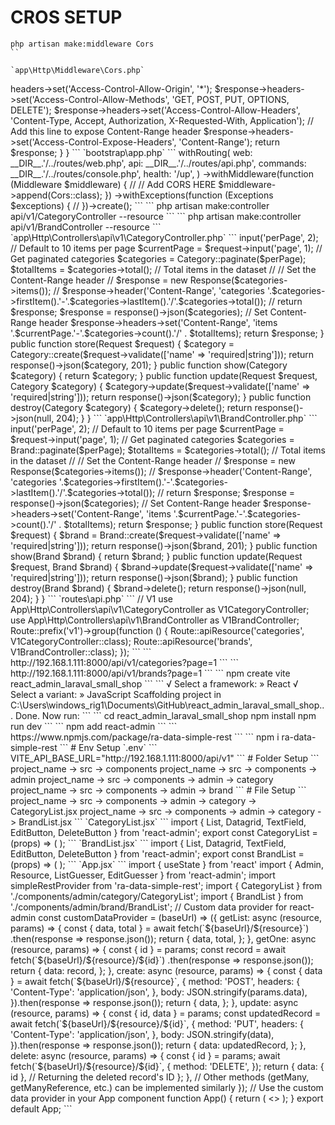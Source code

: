 # CROS SETUP
```
php artisan make:middleware Cors
``

`app\Http\Middleware\Cors.php`

```
<?php

namespace App\Http\Middleware;

use Closure;
use Illuminate\Http\Request;
use Symfony\Component\HttpFoundation\Response;

class Cors
{
    /**
     * Handle an incoming request.
     *
     * @param  \Closure(\Illuminate\Http\Request): (\Symfony\Component\HttpFoundation\Response)  $next
     */
    public function handle(Request $request, Closure $next): Response
    {
        $response = $next($request);

        $response->headers->set('Access-Control-Allow-Origin', '*');
        
        $response->headers->set('Access-Control-Allow-Methods', 'GET, POST, PUT, OPTIONS, DELETE');
        
        $response->headers->set('Access-Control-Allow-Headers', 'Content-Type, Accept, Authorization, X-Requested-With, Application');

        // Add this line to expose Content-Range header
        $response->headers->set('Access-Control-Expose-Headers', 'Content-Range');
        
        return $response;
    }
}
```

`bootstrap\app.php`

```
<?php

use Illuminate\Foundation\Application;
use Illuminate\Foundation\Configuration\Exceptions;
use Illuminate\Foundation\Configuration\Middleware;

use App\Http\Middleware\Cors;

return Application::configure(basePath: dirname(__DIR__))
    ->withRouting(
        web: __DIR__.'/../routes/web.php',
        api: __DIR__.'/../routes/api.php',
        commands: __DIR__.'/../routes/console.php',
        health: '/up',
    )
    ->withMiddleware(function (Middleware $middleware) {
        //
         // Add CORS HERE
         $middleware->append(Cors::class);
    })
    ->withExceptions(function (Exceptions $exceptions) {
        //
    })->create();
```


```
php artisan make:controller api/v1/CategoryController --resource
```

```
php artisan make:controller api/v1/BrandController --resource
```

`app\Http\Controllers\api\v1\CategoryController.php`

```
<?php

namespace App\Http\Controllers\api\v1;

use App\Http\Controllers\Controller;
use Illuminate\Http\Request;
use Illuminate\Http\Response;

use App\Models\Category;

class CategoryController extends Controller
{
    /**
     * Display a listing of the resource.
     */
    public function index(Request $request)
    {
        // Define pagination parameters
        $perPage = $request->input('perPage', 2); // Default to 10 items per page
        $currentPage = $request->input('page', 1);
        
        // Get paginated categories
        $categories = Category::paginate($perPage);
        $totalItems = $categories->total(); // Total items in the dataset

            
        // // Set the Content-Range header
        // $response = new Response($categories->items());
        // $response->header('Content-Range', 'categories '.$categories->firstItem().'-'.$categories->lastItem().'/'.$categories->total());
        
        // return $response;

        $response = response()->json($categories);
    
        // Set Content-Range header
        $response->headers->set('Content-Range', 'items '.$currentPage.'-'.$categories->count().'/' . $totalItems);
    
        return $response;
    }

    public function store(Request $request)
    {
        $category = Category::create($request->validate(['name' => 'required|string']));
        return response()->json($category, 201);
    }

    public function show(Category $category)
    {
        return $category;
    }

    public function update(Request $request, Category $category)
    {
        $category->update($request->validate(['name' => 'required|string']));
        return response()->json($category);
    }

    public function destroy(Category $category)
    {
        $category->delete();
        return response()->json(null, 204);
    }
}
```
`app\Http\Controllers\api\v1\BrandController.php`
```
<?php

namespace App\Http\Controllers\api\v1;

use App\Http\Controllers\Controller;
use Illuminate\Http\Request;

use App\Models\Brand;

class BrandController extends Controller
{
    /**
     * Display a listing of the resource.
     */
    public function index(Request $request)
    {
        // Define pagination parameters
        $perPage = $request->input('perPage', 2); // Default to 10 items per page
        $currentPage = $request->input('page', 1);
        
        // Get paginated categories
        $categories = Brand::paginate($perPage);
        $totalItems = $categories->total(); // Total items in the dataset

            
        // // Set the Content-Range header
        // $response = new Response($categories->items());
        // $response->header('Content-Range', 'categories '.$categories->firstItem().'-'.$categories->lastItem().'/'.$categories->total());
        
        // return $response;

        $response = response()->json($categories);
    
        // Set Content-Range header
        $response->headers->set('Content-Range', 'items '.$currentPage.'-'.$categories->count().'/' . $totalItems);
    
        return $response;
    }

    public function store(Request $request)
    {
        $brand = Brand::create($request->validate(['name' => 'required|string']));
        return response()->json($brand, 201);
    }

    public function show(Brand $brand)
    {
        return $brand;
    }

    public function update(Request $request, Brand $brand)
    {
        $brand->update($request->validate(['name' => 'required|string']));
        return response()->json($brand);
    }

    public function destroy(Brand $brand)
    {
        $brand->delete();
        return response()->json(null, 204);
    }
}
```


`routes\api.php`

```
// V1
use App\Http\Controllers\api\v1\CategoryController as V1CategoryController;
use App\Http\Controllers\api\v1\BrandController as V1BrandController;

Route::prefix('v1')->group(function () {
    Route::apiResource('categories', V1CategoryController::class);
    Route::apiResource('brands', V1BrandController::class);
});
```

```
http://192.168.1.111:8000/api/v1/categories?page=1
```

```
http://192.168.1.111:8000/api/v1/brands?page=1
```

```
npm create vite react_admin_laraval_small_shop
```

```
√ Select a framework: » React
√ Select a variant: » JavaScript

Scaffolding project in C:\Users\windows_rig1\Documents\GitHub\react_admin_laraval_small_shop...

Done. Now run:
```

```
cd react_admin_laraval_small_shop
npm install
npm run dev
```

```
npm add react-admin
```

```
https://www.npmjs.com/package/ra-data-simple-rest
```

```
npm i ra-data-simple-rest
```

# Env Setup

`.env`

```
VITE_API_BASE_URL="http://192.168.1.111:8000/api/v1"
```

# Folder Setup

```
project_name -> src -> components

project_name -> src -> components -> admin

project_name -> src -> components -> admin -> category

project_name -> src -> components -> admin -> brand
```

# File Setup

```
project_name -> src -> components -> admin -> category -> CategoryList.jsx

project_name -> src -> components -> admin -> category -> BrandList.jsx
```

`CategoryList.jsx`

```
import { List, Datagrid, TextField, EditButton, DeleteButton } from 'react-admin';

export const CategoryList = (props) => (
    <List {...props}>
        <Datagrid>
            <TextField source="id" />
            <TextField source="name" />
            <EditButton basepath='/categories'/>
            <DeleteButton basepath='/categories' />
        </Datagrid>
    </List>
);
```

`BrandList.jsx`

```
import { List, Datagrid, TextField, EditButton, DeleteButton } from 'react-admin';

export const BrandList = (props) => (
    <List {...props}>
        <Datagrid>
            <TextField source="id" />
            <TextField source="name" />
            <TextField source="image_path" />
            <EditButton basepath='/brands'/>
            <DeleteButton basepath='/brands' />
        </Datagrid>
    </List>
);
```

`App.jsx`

```
import { useState } from 'react'

import { Admin, Resource, ListGuesser, EditGuesser } from 'react-admin';
import simpleRestProvider from 'ra-data-simple-rest';

import { CategoryList } from './components/admin/category/CategoryList';
import { BrandList } from './components/admin/brand/BrandList';

// Custom data provider for react-admin
const customDataProvider = (baseUrl) => ({
  getList: async (resource, params) => {
      const { data, total } = await fetch(`${baseUrl}/${resource}`)
          .then(response => response.json());

      return {
          data,
          total,
      };
  },
  getOne: async (resource, params) => {
      const { id } = params;
      const record = await fetch(`${baseUrl}/${resource}/${id}`)
          .then(response => response.json());

      return {
          data: record,
      };
  },
  create: async (resource, params) => {
      const { data } = await fetch(`${baseUrl}/${resource}`, {
          method: 'POST',
          headers: {
              'Content-Type': 'application/json',
          },
          body: JSON.stringify(params.data),
      }).then(response => response.json());

      return {
          data,
      };
  },
  update: async (resource, params) => {
      const { id, data } = params;
      const updatedRecord = await fetch(`${baseUrl}/${resource}/${id}`, {
          method: 'PUT',
          headers: {
              'Content-Type': 'application/json',
          },
          body: JSON.stringify(data),
      }).then(response => response.json());

      return {
          data: updatedRecord,
      };
  },
  delete: async (resource, params) => {
      const { id } = params;
      await fetch(`${baseUrl}/${resource}/${id}`, {
          method: 'DELETE',
      });

      return {
          data: { id }, // Returning the deleted record's ID
      };
  },
  // Other methods (getMany, getManyReference, etc.) can be implemented similarly
});

// Use the custom data provider in your App component
function App() {
  return (
      <>
          <Admin dataProvider={customDataProvider(import.meta.env.VITE_API_BASE_URL)}>
              <Resource name="categories" list={CategoryList} />
              <Resource name="brands" list={BrandList} />
          </Admin>
      </>
  );
}

export default App;
```
